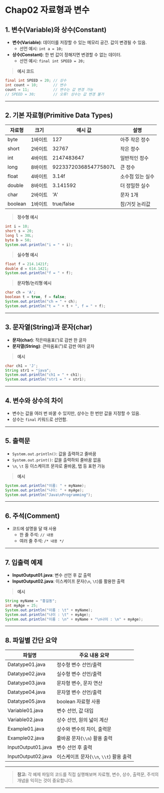 # Chap02 자료형과 변수

## 1. 변수(Variable)와 상수(Constant)
- **변수(Variable)**: 데이터를 저장할 수 있는 메모리 공간. 값이 변경될 수 있음.
  - 선언 예시: `int a = 10;`
- **상수(Constant)**: 한 번 값이 정해지면 변경할 수 없는 데이터.
  - 선언 예시: `final int SPEED = 20;`

> **예시 코드**
```java
final int SPEED = 20; // 상수
int count = 10;       // 변수
count = 11;           // 변수는 값 변경 가능
// SPEED = 30;        // 오류! 상수는 값 변경 불가
```

---

## 2. 기본 자료형(Primitive Data Types)

| 자료형   | 크기    | 예시 값   | 설명                |
|----------|--------|-----------|---------------------|
| byte     | 1바이트 | 127       | 아주 작은 정수      |
| short    | 2바이트 | 32767     | 작은 정수           |
| int      | 4바이트 | 2147483647| 일반적인 정수       |
| long     | 8바이트 | 9223372036854775807L | 큰 정수 |
| float    | 4바이트 | 3.14f     | 소수점 있는 실수    |
| double   | 8바이트 | 3.141592  | 더 정밀한 실수      |
| char     | 2바이트 | 'A'       | 문자 1개            |
| boolean  | 1바이트 | true/false| 참/거짓 논리값      |

> **정수형 예시**
```java
int i = 10;
short s = 20;
long l = 30L;
byte b = 50;
System.out.println("i = " + i);
```

> **실수형 예시**
```java
float f = 214.1421f;
double d = 614.1421;
System.out.println("f = " + f);
```

> **문자형/논리형 예시**
```java
char ch = 'A';
boolean t = true, f = false;
System.out.println("ch = " + ch);
System.out.println("t = " + t + ", f = " + f);
```

---

## 3. 문자열(String)과 문자(char)
- **문자(char)**: 작은따옴표(')로 감싼 한 글자
- **문자열(String)**: 큰따옴표(")로 감싼 여러 글자

> **예시**
```java
char ch1 = 'J';
String str1 = "java";
System.out.println("ch1 = " + ch1);
System.out.println("str1 = " + str1);
```

---

## 4. 변수와 상수의 차이
- 변수는 값을 여러 번 바꿀 수 있지만, 상수는 한 번만 값을 지정할 수 있음.
- 상수는 `final` 키워드로 선언함.

---

## 5. 출력문
- `System.out.println()`: 값을 출력하고 줄바꿈
- `System.out.print()`: 값을 출력하되 줄바꿈 없음
- `\n`, `\t` 등 이스케이프 문자로 줄바꿈, 탭 등 표현 가능

> **예시**
```java
System.out.println("이름: " + myName);
System.out.println("나이: " + myAge);
System.out.println("Java\nProgramming");
```

---

## 6. 주석(Comment)
- 코드에 설명을 달 때 사용
  - 한 줄 주석: `// 내용`
  - 여러 줄 주석: `/* 내용 */`

---

## 7. 입출력 예제
- **InputOutput01.java**: 변수 선언 후 값 출력
- **InputOutput02.java**: 이스케이프 문자(`\n`, `\t`)를 활용한 출력

> **예시**
```java
String myName = "홍길동";
int myAge = 25;
System.out.println("이름 : \t" + myName);
System.out.println("나이 : \t" + myAge);
System.out.println("이름 : \n" + myName + "\n나이 : \n" + myAge);
```

---

## 8. 파일별 간단 요약

| 파일명             | 주요 내용 요약                                      |
|--------------------|----------------------------------------------------|
| Datatype01.java    | 정수형 변수 선언/출력                               |
| Datatype02.java    | 실수형 변수 선언/출력                               |
| Datatype03.java    | 문자형 변수, 문자 연산                              |
| Datatype04.java    | 문자열 변수 선언/출력                               |
| Datatype05.java    | boolean 자료형 사용                                 |
| Variable01.java    | 변수 선언, 값 대입                                  |
| Variable02.java    | 상수 선언, 원의 넓이 계산                           |
| Example01.java     | 상수와 변수의 차이, 출력문                          |
| Example02.java     | 줄바꿈 문자(`\\n`) 활용 출력                        |
| InputOutput01.java | 변수 선언 후 출력                                   |
| InputOutput02.java | 이스케이프 문자(`\\n`, `\\t`) 활용 출력             |

---

> **참고:** 각 예제 파일의 코드를 직접 실행해보며 자료형, 변수, 상수, 출력문, 주석의 개념을 익히는 것이 중요합니다.

---
